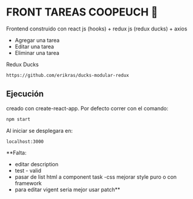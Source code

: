 #  FRONT TAREAS COOPEUCH 📃

Frontend construido con react js (hooks) + redux js (redux ducks) + axios
- Agregar una tarea
- Editar una tarea
- Eliminar una tarea

Redux Ducks 
```sh
https://github.com/erikras/ducks-modular-redux
```


## Ejecución

creado con create-react-app. Por defecto correr con el comando:


```sh
npm start
```
Al iniciar se desplegara en:
```sh
localhost:3000
```

**Falta:
- editar description
- test - valid
- pasar de list html a component task
-css mejorar style puro o con framework
- para editar vigent seria mejor usar patch**